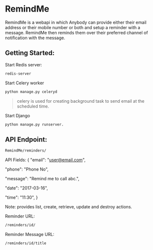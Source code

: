 # RemindMe

RemindMe is a webapi in which Anybody can provide either their email address or their mobile number or both and setup a reminder with a message. RemindMe then reminds them over their preferred channel of notification with the message.  

## Getting Started:

Start Redis server:
```sh
redis-server
```

Start Celery worker
```sh
python manage.py celeryd
```
>celery is used for creating background task to send email at the scheduled time.


Start Django
```sh
python manage.py runserver.
```

## API Endpoint:

```sh
RemindMe/reminders/
```

API Fields:
{
  "email": "user@email.com",
  
  "phone": "Phone No",
  
  "message": "Remind me to call abc.",
  
  "date": "2017-03-16",
  
  "time": "11:30",
}


Note: provides list, create, retrieve, update and destroy actions.


Reminder URL:
```sh
/reminders/id/
```

Reminder Message URL:
```sh
/reminders/id/title
```
